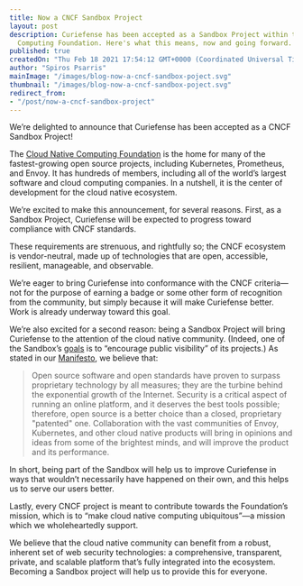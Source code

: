 ```yaml
---
title: Now a CNCF Sandbox Project
layout: post
description: Curiefense has been accepted as a Sandbox Project within the Cloud Native
  Computing Foundation. Here's what this means, now and going forward.
published: true
createdOn: "Thu Feb 18 2021 17:54:12 GMT+0000 (Coordinated Universal Time)"
author: "Spiros Psarris"
mainImage: "/images/blog-now-a-cncf-sandbox-poject.svg"
thumbnail: "/images/blog-now-a-cncf-sandbox-poject.svg"
redirect_from:
- "/post/now-a-cncf-sandbox-project"
---
```


<p>We’re delighted to announce that Curiefense has been accepted as a CNCF Sandbox Project!</p>
<p>
    The <a href="https://www.cncf.io/" target="_blank">Cloud Native Computing Foundation</a> is the home for many of the fastest-growing open source projects, including Kubernetes, Prometheus, and Envoy. It has hundreds of members,
    including all of the world’s largest software and cloud computing companies. In a nutshell, it is the center of development for the cloud native ecosystem.
</p>
<p>We’re excited to make this announcement, for several reasons. First, as a Sandbox Project, Curiefense will be expected to progress toward compliance with CNCF standards.&nbsp;</p>
<p>These requirements are strenuous, and rightfully so; the CNCF ecosystem is vendor-neutral, made up of technologies that are open, accessible, resilient, manageable, and observable.&nbsp;</p>
<p>
    We’re eager to bring Curiefense into conformance with the CNCF criteria—not for the purpose of earning a badge or some other form of recognition from the community, but simply because it will make Curiefense better. Work is already
    underway toward this goal.&nbsp;
</p>
<p>
    We’re also excited for a second reason: being a Sandbox Project will bring Curiefense to the attention of the cloud native community. (Indeed, one of the Sandbox’s
    <a href="https://www.cncf.io/sandbox-projects/" target="_blank">goals</a> is to “encourage public visibility” of its projects.) As stated in our <a href="https://www.curiefense.io/manifesto" target="_blank">Manifesto</a>, we believe
    that:
</p>
<blockquote>
    Open source software and open standards have proven to surpass proprietary technology by all measures; they are the turbine behind the exponential growth of the Internet. Security is a critical aspect of running an online platform, and
    it deserves the best tools possible; therefore, open source is a better choice than a closed, proprietary "patented" one. Collaboration with the vast communities of Envoy, Kubernetes, and other cloud native products will bring in
    opinions and ideas from some of the brightest minds, and will improve the product and its performance.
</blockquote>
<p>In short, being part of the Sandbox will help us to improve Curiefense in ways that wouldn’t necessarily have happened on their own, and this helps us to serve our users better.</p>
<p>Lastly, every CNCF project is meant to contribute towards the Foundation’s mission, which is to “make cloud native computing ubiquitous”—a mission which we wholeheartedly support.</p>
<p>
    We believe that the cloud native community can benefit from a robust, inherent set of web security technologies: a comprehensive, transparent, private, and scalable platform that’s fully integrated into the ecosystem. Becoming a Sandbox
    project will help us to provide this for everyone.
</p>
<p><br /></p>

